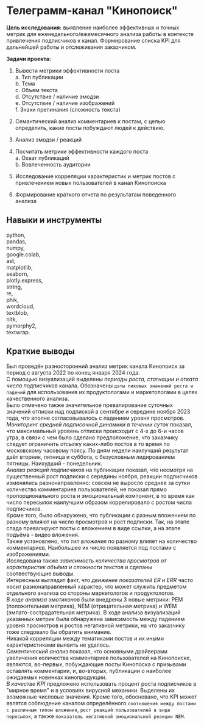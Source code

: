 # Телеграмм-канал "Кинопоиск"
**Цель исследования:** выявление наиболее эффективных и точных метрик для еженедельного/ежемесячного анализа работы в контексте привлечения подписчиков к канал. Формирование списка KPI для дальнейшей работы и отслеживания заказчиком.

**Задачи проекта:**
  1. Вывести метрики эффективности поста\
    a. Тип публикации\
    b. Тема\
    c. Объем текста\
    d. Отсутствие / наличие эмодзи\
    e. Отсутствие / наличие изображений\
    f. Знаки препинания (сложность текста)

  2. Семантический анализ комментариев к постам, с целью определить, какие посты побуждают людей к действию.
  3. Анализ эмодзи / реакций
  4. Посчитать метрики эффективности каждого поста\
    a. Охват публикаций\
    b. Вовлеченность аудитории
  5. Исследование корреляции характеристик и метрик постов с привлечением новых пользователей в канал Кинопоиска
  6. Формирование краткого отчета по результатам поведенного анализа
## Навыки и инструменты
python,\
pandas,\
numpy,\
google.colab,\
ast,\
matplotlib,\
seaborn,\
plotly.express,\
string,\
re,\
phik,\
wordcloud,\
textblob,\
nltk,\
pymorphy2,\
textwrap.

## Краткие выводы
Был проведён разносторонний анализ метрик канала Кинопоиск за период с августа 2022 по конец января 2024 года.\
С помощью визуализаций выделены *периоды роста, стагнации и отката числа подписчиков* канала. Обозначены `даты пиковых значений роста и падений` для использования их продуктологами и маркетологами в целях качественного анализа.\
Было отмечено также значительное превалирование суточных значений отписки над подпиской в сентябре и середине ноября 2023 года, что вполне согласовывалось с падением уровня просмотров.\
*Мониторинг средней подписочной динамики в течении суток* показал, что максимальный уровень отписки происходит с 4-х до 6-и часов утра, в связи с чем было сделано предположение, что заказчику следует ограничить отсылку каких-либо постов в то время по московскому часовому поясу. По дням недели наилучший результат даёт вторник, пятница и суббота, с безусловным лидированием пятницы. Наихудший - понедельник.\
*Анализ реакций подписчиков* на публикации показал, что несмотря на существенный рост подписки с середины ноября, реакции подписчиков изменялись разнонаправленно: совсем не выросло среднее за сутки количество комментариев пользователей, не показал прямо пропорционального роста и эмоциональный компонент, в то время как число пересылок наилучшим образом коррелировало с ростом числа подписчиков.\
Кроме того, было обнаружено, что публикации с разным вложением по разному влияют на число просмотров и рост подписки. Так, на этапе спада превалируют посты с вложением в виде ссылки, а на этапе подъёма - видео вложения.\
Также установлено, что *тип вложения* по разному влияет на количество комментариев. Наибольшее их число появляется под постами с изображениями.\
Исследована также *зависимость количества просмотров от характеристик объёма и сложности текстов* и сделаны соотвествующие выводы.\
Интересным выглядит факт, что *движение показателей ER и ERR* часто носит разнонаправленный характер, что может служить предметом отдельного анализа со стороны маркетологов и продуктологов.\
*В ходе анализа эмотиконов* были внедрены 3 новые метрики: PEM (положительная метрика), NEM (отрицательная метрика) и WEM (эмпато-сострадательная метрика). В ходе анализа визуализаций указанных метрик была обнаружена зависимость между падением уровня просмотров и ростов негативной метрики, на что заказчику тоже следовало бы обратить внимание.\
Никакой корреляции между тематиками постов и их иными характеристиками выявить не удалось.\
*Семантический анализ* показал, что основными драйверами увеличения количества комментариев пользователей на Кинопоиске, являются, во-первых, побуждающие посты Кинопоска с призывами оставлять комментарии, и, во-вторых, публикации о наиболее ожидаемых новинках кинопродукции.\
*В качестве KPI* предложено использовать процент роста подписчиков в "мирное время" и в условиях вирусной механики. Выделены их возможные числовые значения. Кроме того, обосновано, что KPI может являтся соблюдение каналом определённого `соотношения между постами с различным типом вложения`, `рост реакций пользователей в виде пересылок`, а также `показатель негативной эмоциональной реакции NEM`.
